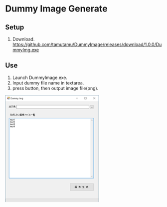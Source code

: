 Dummy Image Generate
======================

## Setup
  1. Download.  
     https://github.com/tamutamu/DummyImage/releases/download/1.0.0/DummyImg.exe

## Use
  1. Launch DummyImage.exe.
  2. Input dummy file name in textarea.
  3. press button, then output image file(png).
<img src="2021-02-01_13h36_02.png" width="300">
